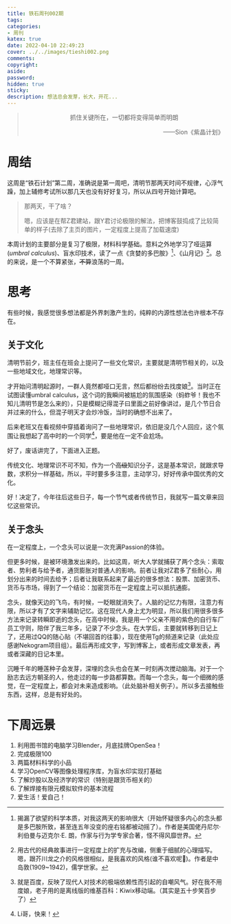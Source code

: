 ```yaml
---
title: 铁石周刊002期
tags:
categories:
- 周刊
katex: true
date: 2022-04-10 22:49:23
cover: ../../images/tieshi002.png
comments:
copyright:
aside:
password:
hidden: true
sticky:
description: 想法总会发芽，长大，开花...
---
```


> <center>抓住关键所在，一切都将变得简单而明朗</center>
> <p align="right">——Sion《紫晶计划》</p>

#  周结

这周是“铁石计划”第二周，准确说是第一周吧，清明节那两天时间不规律，心浮气躁，加上辅修考试所以那几天也没有好好复习，所以从四号开始计算吧。

> 那两天，干了啥？
>
> 嗯，应该是在帮Z君建站，跟Y君讨论极限的解法，把博客鼓捣成了比较简单的样子(去除了主页的图片，一定程度上提高了加载速度)

本周计划的主要部分是复习了极限，材料科学基础。意料之外地学习了哑运算(*umbral calculus*)、盲水印技术，读了一点《贪婪的多巴胺》[^d]、《山月记》[^s]。总的来说，是一个不算紧张，~~不算~~浪荡的一周。

# 思考

有些时候，我感觉很多想法都是外界刺激产生的，纯粹的内源性想法也许根本不存在。

## 关于文化

清明节前夕，班主任在班会上提问了一些文化常识，主要就是清明节相关的，以及一些地域文化，地理常识等。

才开始问清明起源时，一群人竟然都哑口无言，然后都纷纷去找度娘[^baidu]。当时正在试图读懂umbral calculus，这个词的我瞬间被尴尬的氛围感染（蚂蚱爷！我也不知儿清明节是怎么来的），只是模糊记得混子曰里面之前好像讲过，是几个节日合并过来的什么，但混子明天才会炒冷饭，当时的确想不出来了。

后来老班又在看视频中穿插着询问了一些地理常识，依旧是没几个人回应，这个氛围让我想起了高中时的一个同学[^class]，要是他在一定不会尬场。

好了，废话讲完了，下面进入正题。

传统文化、地理常识不可不知，作为一个~~高级~~知识分子，这是基本常识，就跟求导数，求积分一样基础，所以，平时要多多注意，主动学习，好好传承中国优秀的文化。

好！决定了，今年往后这些日子，每一个节气或者传统节日，我就写一篇文章来回忆这些常识。

## 关于念头

在一定程度上，一个念头可以说是一次充满Passion的体验。

但更多时候，是被环境激发出来的。比如这周，听大人学就捕获了两个念头：索取者、势利者与给予者，通货膨胀对普通人的影响。前者让我对Z君多了些耐心，用划分出来的时间去给予；后者让我联系起来了最近的很多想法：股票、加密货币、货币与市场，得到了一个结论：加密货币在一定程度上可以抵抗通膨。

念头，就像天边的飞鸟，有时候，一眨眼就消失了。人脑的记忆力有限，注意力有限，所以才有了文字来辅助记忆。这在现代人身上尤为明显，所以我们用很多很多方法来记录转瞬即逝的念头，在高中时候，我是用一个父亲不用的紫色的自行车厂员工守则，陪伴了我三年多，记录了不少念头。在大学后，主要就转移到日记上了，还用过QQ的随心贴（不堪回首的往事），现在使用Tg的频道来记录（此处应感谢Nekogram项目组）。最后再形成文字，写到博客上，或者形成文章发表，再或者深藏的日记本里。

沉睡千年的睡莲种子会发芽，深埋的念头也会在某一时刻再次搅动脑海。对于一个励志去远方朝圣的人，他走过的每一步路都算数。而每一个念头，每一个细微的感觉，在一定程度上，都会对未来造成影响。（此处脑补相关例子）。所以多去接触些东西，这样，总是有好处的。



# 下周远景

1. 利用图书馆的电脑学习Blender，月底挂牌OpenSea！
2. 完成极限100
3. 两篇材料科学的小品
4. 学习OpenCV等图像处理程序库，为盲水印实现打基础
5. 了解炒股以及经济学的常识（特别是跟货币相关的）
6. 了解焊接有限元模拟软件的基本流程
7. 爱生活！爱自己！





[^d]: 揭漏了欲望的科学本质，对我这两天的影响很大（开始怀疑很多内心的念头都是多巴胺所致，甚至连五年没变的座右铭都被动摇了）。作者是美国佬丹尼尔·利伯曼与迈克尔·E. 朗，作家与行为学专家合著，怪不得风靡世界。
[^s]: 用古代的经典故事进行一定程度上的扩充与改编，侧重于细腻的心理描写。嗯，跟芥川龙之介的风格很相似，是我喜欢的风格(谁不喜欢呢🥰)。作者是中岛敦(1909~1942)，儒学世家。
[^baidu]: 就是百度，反映了现代人对技术的极端依赖性而引起的自嘲风气。好在我不用度娘，老子用的是离线版的维基百科：Kiwix移动端。（其实是五十步笑百步了）
[^class]: Li哥，快来！
